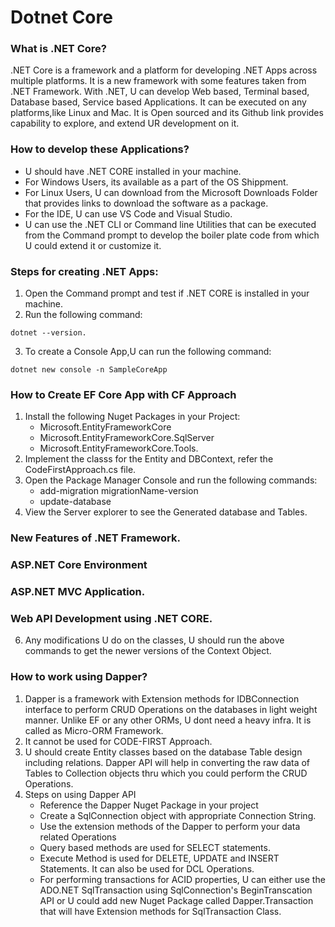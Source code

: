 # Dotnet Core
### What is .NET Core?
.NET Core is a framework and a platform for developing .NET Apps across multiple platforms. It is a new framework with some features taken from .NET Framework. With .NET, U can develop Web based, Terminal based, Database based, Service based Applications. It can be executed on any platforms,like Linux and Mac. It is Open sourced and its Github link provides capability to explore, and extend UR development on it. 

### How to develop these Applications?
- U should have .NET CORE installed in your machine. 
- For Windows Users, its available as a part of the OS Shippment. 
- For Linux Users, U can download from the Microsoft Downloads Folder that provides links to download the software as a package. 
- For the IDE, U can use VS Code and Visual Studio.
- U can use the .NET CLI or Command line Utilities that can be executed from the Command prompt to develop the boiler plate code from which U could extend it or customize it. 

### Steps for creating .NET Apps:
1. Open the Command prompt and test if .NET CORE is installed in your machine. 
2. Run the following command: 
```
dotnet --version.
```
3. To create a Console App,U can run the following command:
```
dotnet new console -n SampleCoreApp
```

### How to Create EF Core App with CF Approach
1. Install the following Nuget Packages in your Project:
    - Microsoft.EntityFrameworkCore
    - Microsoft.EntityFrameworkCore.SqlServer
    - Microsoft.EntityFrameworkCore.Tools.
2. Implement the classs for the Entity and DBContext, refer the CodeFirstApproach.cs file. 
3. Open the Package Manager Console and run the following commands:
	- add-migration migrationName-version
	- update-database
4. View the Server explorer to see the Generated database and Tables. 

### New Features of .NET Framework. 
### ASP.NET Core Environment
### ASP.NET MVC Application. 
### Web API Development using .NET CORE.
6. Any modifications U do on the classes, U should run the above commands to get the newer versions of the Context Object.

### How to work using Dapper?
1. Dapper is a framework with Extension methods for IDBConnection interface to perform CRUD Operations on the databases in light weight manner. Unlike EF or any other ORMs, U dont need a heavy infra. It is called as Micro-ORM Framework.
2. It cannot be used for CODE-FIRST Approach.
3. U should create Entity classes based on the database Table design including relations. Dapper API will help in converting the raw data of Tables to Collection objects thru which you could perform the CRUD Operations. 
4. Steps on using Dapper API
    - Reference the Dapper Nuget Package in your project
    - Create a SqlConnection object with appropriate Connection String. 
    - Use the extension methods of the Dapper to perform your data related Operations
    - Query based methods are used for SELECT statements.
    - Execute Method is used for DELETE, UPDATE and INSERT Statements. It can also be used for DCL Operations. 
    - For performing transactions for ACID properties, U can either use the ADO.NET SqlTransaction using SqlConnection's BeginTranscation API or U could add new Nuget Package called Dapper.Transaction that will have Extension methods for SqlTransaction Class. 
